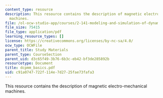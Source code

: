 ```yaml
---
content_type: resource
description: This resource contains the description of magnetic electro-mechanical
  machines.
file: /ol-ocw-studio-app/courses/2-141-modeling-and-simulation-of-dynamic-systems-fall-2006/c91a0747722f114e7d2725fae73fafa3_dcpmm_basics.pdf
file_size: 75415
file_type: application/pdf
learning_resource_types: []
license: https://creativecommons.org/licenses/by-nc-sa/4.0/
ocw_type: OCWFile
parent_title: Study Materials
parent_type: CourseSection
parent_uid: d3c65f49-3b76-6b3c-eb42-bf3de285892b
resourcetype: Document
title: dcpmm_basics.pdf
uid: c91a0747-722f-114e-7d27-25fae73fafa3
---
```

This resource contains the description of magnetic electro-mechanical machines.